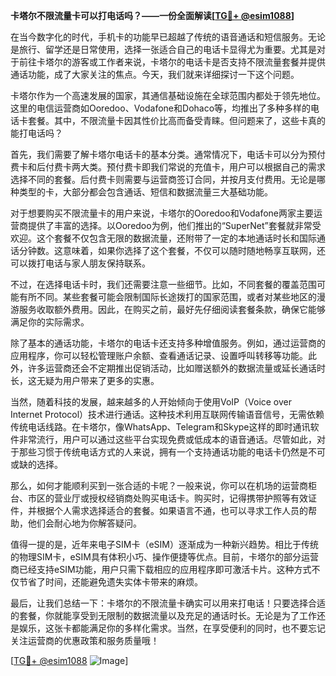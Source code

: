 **卡塔尔不限流量卡可以打电话吗？——一份全面解读[[TG💪+ @esim1088](https://t.me/s/esim1088)]**

在当今数字化的时代，手机卡的功能早已超越了传统的语音通话和短信服务。无论是旅行、留学还是日常使用，选择一张适合自己的电话卡显得尤为重要。尤其是对于前往卡塔尔的游客或工作者来说，卡塔尔的电话卡是否支持不限流量套餐并提供通话功能，成了大家关注的焦点。今天，我们就来详细探讨一下这个问题。

卡塔尔作为一个高速发展的国家，其通信基础设施在全球范围内都处于领先地位。这里的电信运营商如Ooredoo、Vodafone和Dohaco等，均推出了多种多样的电话卡套餐。其中，不限流量卡因其性价比高而备受青睐。但问题来了，这些卡真的能打电话吗？

首先，我们需要了解卡塔尔电话卡的基本分类。通常情况下，电话卡可以分为预付费卡和后付费卡两大类。预付费卡即我们常说的充值卡，用户可以根据自己的需求选择不同的套餐。后付费卡则需要与运营商签订合同，并按月支付费用。无论是哪种类型的卡，大部分都会包含通话、短信和数据流量三大基础功能。

对于想要购买不限流量卡的用户来说，卡塔尔的Ooredoo和Vodafone两家主要运营商提供了丰富的选择。以Ooredoo为例，他们推出的“SuperNet”套餐就非常受欢迎。这个套餐不仅包含无限的数据流量，还附带了一定的本地通话时长和国际通话分钟数。这意味着，如果你选择了这个套餐，不仅可以随时随地畅享互联网，还可以拨打电话与家人朋友保持联系。

不过，在选择电话卡时，我们还需要注意一些细节。比如，不同套餐的覆盖范围可能有所不同。某些套餐可能会限制国际长途拨打的国家范围，或者对某些地区的漫游服务收取额外费用。因此，在购买之前，最好先仔细阅读套餐条款，确保它能够满足你的实际需求。

除了基本的通话功能，卡塔尔的电话卡还支持多种增值服务。例如，通过运营商的应用程序，你可以轻松管理账户余额、查看通话记录、设置呼叫转移等功能。此外，许多运营商还会不定期推出促销活动，比如赠送额外的数据流量或延长通话时长，这无疑为用户带来了更多的实惠。

当然，随着科技的发展，越来越多的人开始倾向于使用VoIP（Voice over Internet Protocol）技术进行通话。这种技术利用互联网传输语音信号，无需依赖传统电话线路。在卡塔尔，像WhatsApp、Telegram和Skype这样的即时通讯软件非常流行，用户可以通过这些平台实现免费或低成本的语音通话。尽管如此，对于那些习惯于传统电话方式的人来说，拥有一个支持通话功能的电话卡仍然是不可或缺的选择。

那么，如何才能顺利买到一张合适的卡呢？一般来说，你可以在机场的运营商柜台、市区的营业厅或授权经销商处购买电话卡。购买时，记得携带护照等有效证件，并根据个人需求选择适合的套餐。如果语言不通，也可以寻求工作人员的帮助，他们会耐心地为你解答疑问。

值得一提的是，近年来电子SIM卡（eSIM）逐渐成为一种新兴趋势。相比于传统的物理SIM卡，eSIM具有体积小巧、操作便捷等优点。目前，卡塔尔的部分运营商已经支持eSIM功能，用户只需下载相应的应用程序即可激活卡片。这种方式不仅节省了时间，还能避免遗失实体卡带来的麻烦。

最后，让我们总结一下：卡塔尔的不限流量卡确实可以用来打电话！只要选择合适的套餐，你就能享受到无限制的数据流量以及充足的通话时长。无论是为了工作还是娱乐，这张卡都能满足你的多样化需求。当然，在享受便利的同时，也不要忘记关注运营商的优惠政策和服务质量哦！

[[TG💪+ @esim1088](https://t.me/s/esim1088) ![Image](https://i.postimg.cc/4NQfJmqS/Snipaste-2025-05-13-00-14-12.png)]